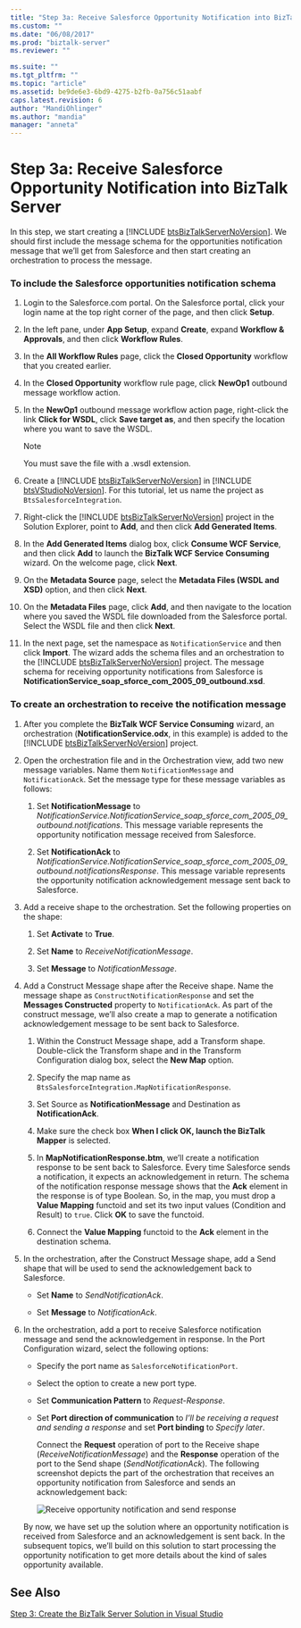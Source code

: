 ```yaml
---
title: "Step 3a: Receive Salesforce Opportunity Notification into BizTalk Server | Microsoft Docs"
ms.custom: ""
ms.date: "06/08/2017"
ms.prod: "biztalk-server"
ms.reviewer: ""

ms.suite: ""
ms.tgt_pltfrm: ""
ms.topic: "article"
ms.assetid: be9de6e3-6bd9-4275-b2fb-0a756c51aabf
caps.latest.revision: 6
author: "MandiOhlinger"
ms.author: "mandia"
manager: "anneta"
---
```

# Step 3a: Receive Salesforce Opportunity Notification into BizTalk Server
In this step, we start creating a [!INCLUDE [btsBizTalkServerNoVersion](../includes/btsbiztalkservernoversion-md.md)]. We should first include the message schema for the opportunities notification message that we’ll get from Salesforce and then start creating an orchestration to process the message.  
  
### To include the Salesforce opportunities notification schema  
  
1. Login to the Salesforce.com portal. On the Salesforce portal, click your login name at the top right corner of the page, and then click **Setup**.  
  
2. In the left pane, under **App Setup**, expand **Create**, expand **Workflow & Approvals**, and then click **Workflow Rules**.  
  
3. In the **All Workflow Rules** page, click the **Closed Opportunity** workflow that you created earlier.  
  
4. In the **Closed Opportunity** workflow rule page, click **NewOp1** outbound message workflow action.  
  
5. In the **NewOp1** outbound message workflow action page, right-click the link **Click for WSDL**, click **Save target as**, and then specify the location where you want to save the WSDL.  
  
   > [!NOTE]
   >  You must save the file with a .wsdl extension.  
  
6. Create a [!INCLUDE [btsBizTalkServerNoVersion](../includes/btsbiztalkservernoversion-md.md)] in [!INCLUDE [btsVStudioNoVersion](../includes/btsvstudionoversion-md.md)]. For this tutorial, let us name the project as `BtsSalesforceIntegration`.  
  
7. Right-click the [!INCLUDE [btsBizTalkServerNoVersion](../includes/btsbiztalkservernoversion-md.md)] project in the Solution Explorer, point to <strong>Add</strong>, and then click <strong>Add Generated Items</strong>.  
  
8. In the **Add Generated Items** dialog box, click **Consume WCF Service**, and then click **Add** to launch the **BizTalk WCF Service Consuming** wizard. On the welcome page, click **Next**.  
  
9. On the **Metadata Source** page, select the **Metadata Files (WSDL and XSD)** option, and then click **Next**.  
  
10. On the **Metadata Files** page, click **Add**, and then navigate to the location where you saved the WSDL file downloaded from the Salesforce portal. Select the WSDL file and then click **Next**.  
  
11. In the next page, set the namespace as `NotificationService` and then click <strong>Import</strong>. The wizard adds the schema files and an orchestration to the [!INCLUDE [btsBizTalkServerNoVersion](../includes/btsbiztalkservernoversion-md.md)] project. The message schema for receiving opportunity notifications from Salesforce is <strong>NotificationService_soap_sforce_com_2005_09_outbound.xsd</strong>.  
  
### To create an orchestration to receive the notification message  
  
1. After you complete the <strong>BizTalk WCF Service Consuming</strong> wizard, an orchestration (<strong>NotificationService.odx</strong>, in this example) is added to the [!INCLUDE [btsBizTalkServerNoVersion](../includes/btsbiztalkservernoversion-md.md)] project.  
  
2. Open the orchestration file and in the Orchestration view, add two new message variables. Name them `NotificationMessage` and `NotificationAck`. Set the message type for these message variables as follows:  
  
   1.  Set **NotificationMessage** to *NotificationService.NotificationService_soap_sforce_com_2005_09_outbound.notifications*. This message variable represents the opportunity notification message received from Salesforce.  
  
   2.  Set **NotificationAck** to *NotificationService.NotificationService_soap_sforce_com_2005_09_outbound.notificationsResponse*. This message variable represents the opportunity notification acknowledgement message sent back to Salesforce.  
  
3. Add a receive shape to the orchestration. Set the following properties on the shape:  
  
   1.  Set **Activate** to **True**.  
  
   2.  Set **Name** to *ReceiveNotificationMessage*.  
  
   3.  Set **Message** to *NotificationMessage*.  
  
4. Add a Construct Message shape after the Receive shape. Name the message shape as `ConstructNotificationResponse` and set the **Messages Constructed** property to `NotificationAck`. As part of the construct message, we’ll also create a map to generate a notification acknowledgement message to be sent back to Salesforce.  
  
   1.  Within the Construct Message shape, add a Transform shape. Double-click the Transform shape and in the Transform Configuration dialog box, select the **New Map** option.  
  
   2.  Specify the map name as `BtsSalesforceIntegration.MapNotificationResponse`.  
  
   3.  Set Source as **NotificationMessage** and Destination as **NotificationAck**.  
  
   4.  Make sure the check box **When I click OK, launch the BizTalk Mapper** is selected.  
  
   5.  In **MapNotificationResponse.btm**, we’ll create a notification response to be sent back to Salesforce. Every time Salesforce sends a notification, it expects an acknowledgement in return. The schema of the notification response message shows that the **Ack** element in the response is of type Boolean. So, in the map, you must drop a **Value Mapping** functoid and set its two input values (Condition and Result) to `true`. Click **OK** to save the functoid.  
  
   6.  Connect the **Value Mapping** functoid to the **Ack** element in the destination schema.  
  
5. In the orchestration, after the Construct Message shape, add a Send shape that will be used to send the acknowledgement back to Salesforce.  
  
   -   Set **Name** to *SendNotificationAck*.  
  
   -   Set **Message** to *NotificationAck*.  
  
6. In the orchestration, add a port to receive Salesforce notification message and send the acknowledgement in response. In the Port Configuration wizard, select the following options:  
  
   - Specify the port name as `SalesforceNotificationPort`.  
  
   - Select the option to create a new port type.  
  
   - Set **Communication Pattern** to *Request-Response*.  
  
   - Set **Port direction of communication** to *I’ll be receiving a request and sending a response* and set **Port binding** to *Specify later*.  
  
     Connect the **Request** operation of port to the Receive shape (*ReceiveNotificationMessage*) and the **Response** operation of the port to the Send shape (*SendNotificationAck*). The following screenshot depicts the part of the orchestration that receives an opportunity notification from Salesforce and sends an acknowledgement back:  
  
     ![Receive opportunity notification and send response](../core/media/bts-sf-recvnotificationorch.jpg "BTS_SF_RecvNotificationOrch")  
  
   By now, we have set up the solution where an opportunity notification is received from Salesforce and an acknowledgement is sent back. In the subsequent topics, we’ll build on this solution to start processing the opportunity notification to get more details about the kind of sales opportunity available.  
  
## See Also  
 [Step 3: Create the BizTalk Server Solution in Visual Studio](../core/step-3-create-the-biztalk-server-solution-in-visual-studio.md)